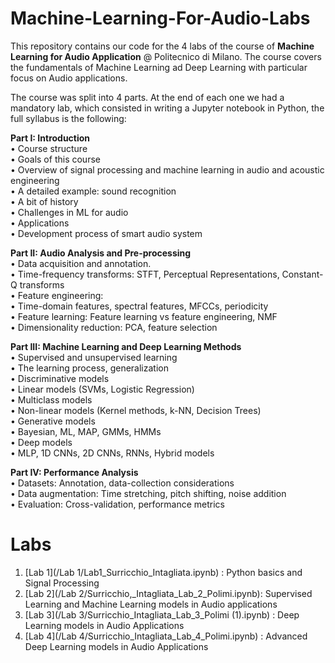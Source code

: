 # Machine-Learning-For-Audio-Labs
This repository contains our code for the 4 labs of the course of **Machine Learning for Audio Application** @ Politecnico di Milano. The course covers the fundamentals of Machine Learning ad Deep Learning with particular focus on Audio applications. 

The course was split into 4 parts. At the end of each one we had a mandatory lab, which consisted in writing a Jupyter notebook in Python, the full syllabus is the following:

**Part I: Introduction** <br>
  • Course structure <br>
  • Goals of this course <br>
  • Overview of signal processing and machine learning in audio and acoustic engineering <br>
  • A detailed example: sound recognition <br>
  • A bit of history <br>
  • Challenges in ML for audio <br>
  • Applications  <br>
  • Development process of smart audio system <br>
  
**Part II: Audio Analysis and Pre-processing** <br>
  • Data acquisition and annotation. <br>
  • Time-frequency transforms: STFT, Perceptual Representations, Constant-Q transforms <br>
  • Feature engineering: <br>
  • Time-domain features, spectral features, MFCCs, periodicity <br>
  • Feature learning: Feature learning vs feature engineering, NMF <br>
  • Dimensionality reduction: PCA, feature selection <br>

**Part III: Machine Learning and Deep Learning Methods** <br>
  • Supervised and unsupervised learning <br>
  • The learning process, generalization <br>
  • Discriminative models <br>
  • Linear models (SVMs, Logistic Regression) <br>
  • Multiclass models <br>
  • Non-linear models (Kernel methods, k-NN, Decision Trees) <br>
  • Generative models <br>
  • Bayesian, ML, MAP, GMMs, HMMs <br>
  • Deep models <br>
  • MLP, 1D CNNs, 2D CNNs, RNNs, Hybrid models <br>
 
**Part IV: Performance Analysis** <br>
  • Datasets: Annotation, data-collection considerations <br>
  • Data augmentation: Time stretching, pitch shifting, noise addition <br>
  • Evaluation: Cross-validation, performance metrics <br>

# Labs

1) [Lab 1](/Lab 1/Lab1_Surricchio_Intagliata.ipynb) : Python basics and Signal Processing
2) [Lab 2](/Lab 2/Surricchio,_Intagliata_Lab_2_Polimi.ipynb): Supervised Learning and Machine Learning models in Audio applications
3) [Lab 3](/Lab 3/Surricchio_Intagliata_Lab_3_Polimi (1).ipynb) : Deep Learning models in Audio Applications
4) [Lab 4](/Lab 4/Surricchio_Intagliata_Lab_4_Polimi.ipynb) : Advanced Deep Learning models in Audio Applications

